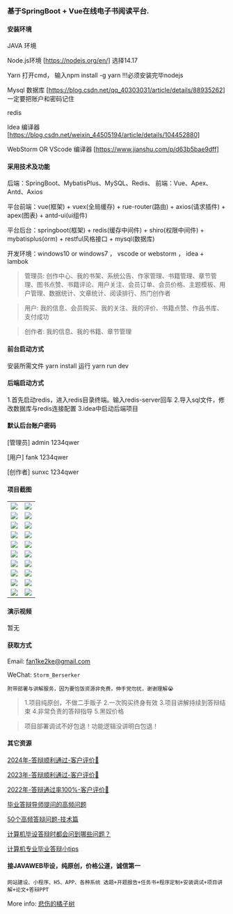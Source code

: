 ### 基于SpringBoot + Vue在线电子书阅读平台.

#### 安装环境

JAVA 环境 

Node.js环境 [https://nodejs.org/en/] 选择14.17

Yarn 打开cmd， 输入npm install -g yarn !!!必须安装完毕nodejs

Mysql 数据库 [https://blog.csdn.net/qq_40303031/article/details/88935262] 一定要把账户和密码记住

redis

Idea 编译器 [https://blog.csdn.net/weixin_44505194/article/details/104452880]

WebStorm OR VScode 编译器 [https://www.jianshu.com/p/d63b5bae9dff]

#### 采用技术及功能

后端：SpringBoot、MybatisPlus、MySQL、Redis、
前端：Vue、Apex、Antd、Axios

平台前端：vue(框架) + vuex(全局缓存) + rue-router(路由) + axios(请求插件) + apex(图表)  + antd-ui(ui组件)

平台后台：springboot(框架) + redis(缓存中间件) + shiro(权限中间件) + mybatisplus(orm) + restful风格接口 + mysql(数据库)

开发环境：windows10 or windows7 ， vscode or webstorm ， idea + lambok


> 管理员: 创作中心、我的书架、系统公告、作家管理、书籍管理、章节管理、图书点赞、书籍评论、用户关注、会员订单、会员价格、主题模板、用户管理、数据统计、文章统计、阅读排行、热门创作者

> 用户: 我的信息、会员购买、我的关注、我的评价、书籍点赞、作品书库、支付成功

> 创作者: 我的信息、我的书籍、章节管理



#### 前台启动方式
安装所需文件 yarn install 
运行 yarn run dev

#### 后端启动方式

1.首先启动redis，进入redis目录终端。输入redis-server回车
2.导入sql文件，修改数据库与redis连接配置
3.idea中启动后端项目

#### 默认后台账户密码
[管理员]
admin
1234qwer

[用户]
fank
1234qwer

[创作者]
sunxc
1234qwer


#### 项目截图

|  |  |
|---------------------|---------------------|
| ![](https://fank-bucket-oss.oss-cn-beijing.aliyuncs.com/img/1732107024013.png) | ![](https://fank-bucket-oss.oss-cn-beijing.aliyuncs.com/img/1732107308085.png) |
| ![](https://fank-bucket-oss.oss-cn-beijing.aliyuncs.com/img/1732107653495.png) | ![](https://fank-bucket-oss.oss-cn-beijing.aliyuncs.com/img/1732107287279.png) |
| ![](https://fank-bucket-oss.oss-cn-beijing.aliyuncs.com/img/1732107639764.png) | ![](https://fank-bucket-oss.oss-cn-beijing.aliyuncs.com/img/1732107257895.png) |
| ![](https://fank-bucket-oss.oss-cn-beijing.aliyuncs.com/img/1732107626035.png) | ![](https://fank-bucket-oss.oss-cn-beijing.aliyuncs.com/img/1732107241650.png) |
| ![](https://fank-bucket-oss.oss-cn-beijing.aliyuncs.com/img/1732107604210.png) | ![](https://fank-bucket-oss.oss-cn-beijing.aliyuncs.com/img/1732107168903.png) |
| ![](https://fank-bucket-oss.oss-cn-beijing.aliyuncs.com/img/1732107589213.png) | ![](https://fank-bucket-oss.oss-cn-beijing.aliyuncs.com/img/1732107125845.png) |
| ![](https://fank-bucket-oss.oss-cn-beijing.aliyuncs.com/img/1732107576392.png) | ![](https://fank-bucket-oss.oss-cn-beijing.aliyuncs.com/img/1732107086576.png) |
| ![](https://fank-bucket-oss.oss-cn-beijing.aliyuncs.com/img/1732107555852.png) | ![](https://fank-bucket-oss.oss-cn-beijing.aliyuncs.com/img/1732107072310.png) |
| ![](https://fank-bucket-oss.oss-cn-beijing.aliyuncs.com/img/1732107531675.png) | ![](https://fank-bucket-oss.oss-cn-beijing.aliyuncs.com/img/1732107058679.png) |
| ![](https://fank-bucket-oss.oss-cn-beijing.aliyuncs.com/img/1732107325629.png) | ![](https://fank-bucket-oss.oss-cn-beijing.aliyuncs.com/img/1732107044463.png) |


#### 演示视频

暂无

#### 获取方式

Email: fan1ke2ke@gmail.com

WeChat: `Storm_Berserker`

`附带部署与讲解服务，因为要恰饭资源非免费，伸手党勿扰，谢谢理解😭`

> 1.项目纯原创，不做二手贩子 2.一次购买终身有效 3.项目讲解持续到答辩结束 4.非常负责的答辩指导 5.黑奴价格

> 项目部署调试不好包退！功能逻辑没讲明白包退！

#### 其它资源

[2024年-答辩顺利通过-客户评价👻](https://berserker287.github.io/2024/06/06/2024%E5%B9%B4%E7%AD%94%E8%BE%A9%E9%A1%BA%E5%88%A9%E9%80%9A%E8%BF%87/)

[2023年-答辩顺利通过-客户评价🐢](https://berserker287.github.io/2023/06/14/2023%E5%B9%B4%E7%AD%94%E8%BE%A9%E9%A1%BA%E5%88%A9%E9%80%9A%E8%BF%87/)

[2022年-答辩通过率100%-客户评价🐣](https://berserker287.github.io/2022/05/25/%E9%A1%B9%E7%9B%AE%E4%BA%A4%E6%98%93%E8%AE%B0%E5%BD%95/)

[毕业答辩导师提问的高频问题](https://berserker287.github.io/2023/06/13/%E6%AF%95%E4%B8%9A%E7%AD%94%E8%BE%A9%E5%AF%BC%E5%B8%88%E6%8F%90%E9%97%AE%E7%9A%84%E9%AB%98%E9%A2%91%E9%97%AE%E9%A2%98/)

[50个高频答辩问题-技术篇](https://berserker287.github.io/2023/06/13/50%E4%B8%AA%E9%AB%98%E9%A2%91%E7%AD%94%E8%BE%A9%E9%97%AE%E9%A2%98-%E6%8A%80%E6%9C%AF%E7%AF%87/)

[计算机毕设答辩时都会问到哪些问题？](https://www.zhihu.com/question/31020988)

[计算机专业毕业答辩小tips](https://zhuanlan.zhihu.com/p/145911029)


#### 接JAVAWEB毕设，纯原创，价格公道，诚信第一

`网站建设、小程序、H5、APP、各种系统 选题+开题报告+任务书+程序定制+安装调试+项目讲解+论文+答辩PPT`

More info: [悲伤的橘子树](https://berserker287.github.io/)
